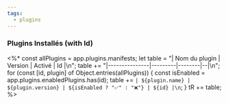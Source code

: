 ```yaml
---
tags:
  - plugins
---
```

### Plugins Installés (with Id)
<%*
const allPlugins = app.plugins.manifests;
let table = "| Nom du plugin | Version | Activé | Id |\n";
table += "|---------------|---------|--------|--|\n";
for (const [id, plugin] of Object.entries(allPlugins)) {
    const isEnabled = app.plugins.enabledPlugins.has(id);
    table += `| ${plugin.name} | ${plugin.version} | ${isEnabled ? "✅" : "❌"} | ${id} |\n`;
}
tR += table;
%>

